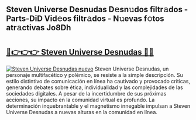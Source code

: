 ## Steven Universe Desnudas D𝚎sn𝚞dos filtr𝚊dos - Parts-DiD Vid𝚎os filtr𝚊dos - N𝚞evas f𝚘tos atr𝚊ctivas Jo8Dh

# <h2><a href="http://mb8dne.tromn.icu/?c=Steven+Universe+Desnudas">🔗👉👉👉 Steven Universe Desnudas 🔗🔗</a></h2>

[![Steven Universe Desnudas nuevo](https://i.imgur.com/pEAQMta.gif)](http://mb8dne.tromn.icu/?c=Steven+Universe+Desnudas)
Steven Universe Desnudas, un personaje multifacético y polémico, se resiste a la simple descripción. Su estilo distintivo de comunicación en línea ha cautivado y provocado críticas, generando debates sobre ética, individualidad y las complejidades de las sociedades digitales. A pesar de la incertidumbre de sus próximas acciones, su impacto en la comunidad virtual es profundo. La determinación inquebrantable y el magnetismo innegable impulsan a Steven Universe Desnudas a nuevas alturas en la comunidad en línea.

